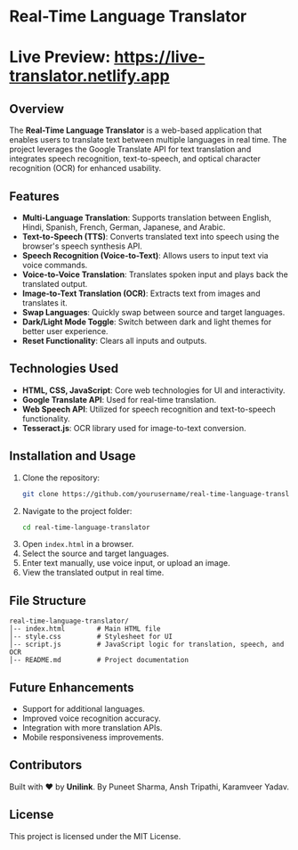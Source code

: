 # Real-Time Language Translator

# Live Preview: https://live-translator.netlify.app

## Overview
The **Real-Time Language Translator** is a web-based application that enables users to translate text between multiple languages in real time. The project leverages the Google Translate API for text translation and integrates speech recognition, text-to-speech, and optical character recognition (OCR) for enhanced usability.

## Features
- **Multi-Language Translation**: Supports translation between English, Hindi, Spanish, French, German, Japanese, and Arabic.
- **Text-to-Speech (TTS)**: Converts translated text into speech using the browser's speech synthesis API.
- **Speech Recognition (Voice-to-Text)**: Allows users to input text via voice commands.
- **Voice-to-Voice Translation**: Translates spoken input and plays back the translated output.
- **Image-to-Text Translation (OCR)**: Extracts text from images and translates it.
- **Swap Languages**: Quickly swap between source and target languages.
- **Dark/Light Mode Toggle**: Switch between dark and light themes for better user experience.
- **Reset Functionality**: Clears all inputs and outputs.

## Technologies Used
- **HTML, CSS, JavaScript**: Core web technologies for UI and interactivity.
- **Google Translate API**: Used for real-time translation.
- **Web Speech API**: Utilized for speech recognition and text-to-speech functionality.
- **Tesseract.js**: OCR library used for image-to-text conversion.

## Installation and Usage
1. Clone the repository:
   ```bash
   git clone https://github.com/yourusername/real-time-language-translator.git
   ```
2. Navigate to the project folder:
   ```bash
   cd real-time-language-translator
   ```
3. Open `index.html` in a browser.
4. Select the source and target languages.
5. Enter text manually, use voice input, or upload an image.
6. View the translated output in real time.

## File Structure
```
real-time-language-translator/
│-- index.html        # Main HTML file
│-- style.css         # Stylesheet for UI
│-- script.js         # JavaScript logic for translation, speech, and OCR
│-- README.md         # Project documentation
```

## Future Enhancements
- Support for additional languages.
- Improved voice recognition accuracy.
- Integration with more translation APIs.
- Mobile responsiveness improvements.

## Contributors
Built with ❤️ by **Unilink**.
By Puneet Sharma, Ansh Tripathi, Karamveer Yadav.

## License
This project is licensed under the MIT License.

